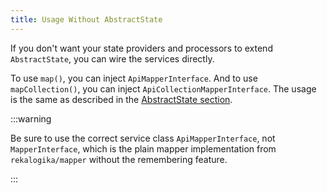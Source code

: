 ```yaml
---
title: Usage Without AbstractState
---
```


If you don't want your state providers and processors to extend `AbstractState`,
you can wire the services directly.

To use `map()`, you can inject `ApiMapperInterface`. And to use
`mapCollection()`, you can inject `ApiCollectionMapperInterface`. The usage is
the same as described in the [AbstractState section](./abstractstate).

:::warning

Be sure to use the correct service class `ApiMapperInterface`, not
`MapperInterface`, which is the plain mapper implementation from
`rekalogika/mapper` without the remembering feature.

:::